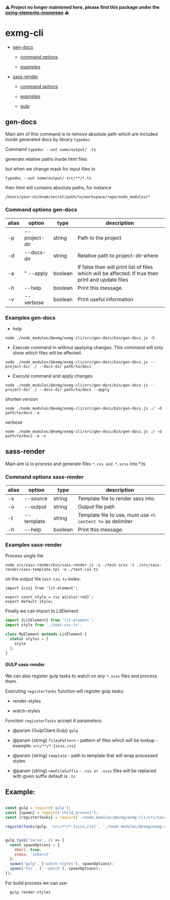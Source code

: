 #### ⚠️ Project no longer maintened here, please find this package under the [exmg-elements-monorepo](https://github.com/ExmgElements/exmg-elements-monorepo/tree/master/packages/exmg-cli) ⚠️ ####

# exmg-cli

* [gen-docs](#gen-docs)

  - [command options](#command-options-gen-docs)

  - [examples](#examples-gen-docs)

* [sass-render](#sass-render)

  - [command options](#command-options-sass-render)

  - [examples](#examples-sass-render)

  - [gulp](#gulp-sass-render)

## gen-docs
Main aim of this command is to remove absolute path which are included inside generated docs by library `typedoc`.

Command
`typedoc --out some/output/ .ts`

generate relative paths inside html files 

but when we change mask for input files to

`typedoc --out some/output/ src/**/*.ts`

then html will contains absolute paths, for instance

`/Users/your-nicknam/secret/path/to/workspace/repo/node_modules/*`

### Command options gen-docs
 
alias | option | type | description
------| ------ | ---- | ----------
  -p | --project-dir | string |   Path to the project
  -d | --docs-dir | string | Relative path to project-dir where
  -a |" --apply | boolean | If false then will print list of files which will be affected. If true then print and update files
  -h | --help | boolean | Print this message.
  -v | --verbose | boolean | Print useful information

### Examples gen-docs

* help

`node ./node_modules/@exmg/exmg-cli/src/gen-docs/bin/gen-docs.js -h`

* Execute command in without applying changes. This command will only show which
files will be affected.

`node ./node_modules/@exmg/exmg-cli/src/gen-docs/bin/gen-docs.js --project-dir ./ --docs-dir path/to/docs`

* Execute command and apply changes

`node ./node_modules/@exmg/exmg-cli/src/gen-docs/bin/gen-docs.js --project-dir ./ --docs-dir path/to/docs --apply`

shorten version

`node ./node_modules/@exmg/exmg-cli/src/gen-docs/bin/gen-docs.js ./ -d path/to/docs -a`

verbose

`node ./node_modules/@exmg/exmg-cli/src/gen-docs/bin/gen-docs.js ./ -d path/to/docs -a -v`


##
## sass-render


Main aim is to process and generate files `*.css and *.scss` into *.ts 

### Command options sass-render

alias | option | type | description
------| ------ | ---- | ----------
  -s | --source | string | Template file to render sass into.
  -o | --output | string | Output file path
  -t | --template | string | Template file to use, must use `<% content %>` as delimiter 
  -h | --help | boolean | Print this message.

### Examples sass-render

Process single file

`node src/sass-render/bin/sass-render.js -s ./test.scss -t ./src/sass-render/sass-template.tpl -o ./test-css.ts`

on the output file `test-css.ts` looks:

```text
import {css} from 'lit-element';

export const style = css`a{color:red}`;
export default style;
```

Finally we can import to LitElement

```typescript
import {LitElement} from 'lit-element';
import style from './test-css.ts';

class MyElement extends LitElement {
  static styles = [
    style
  ];
}
```

#### GULP sass-render
We can also register gulp tasks to watch on any `*.scss` files and process them.

Executing `registerTasks` function will register gulp tasks:

* render-styles

* watch-styles

Function `regiseterTasks` accept 4 parameters:

 * @param {GulpClient.Gulp} `gulp`
 
 * @param {string} `filesPattern` - pattern of files which will be lookup - example: `src/**/*.{scss,css}`
 
 * @param {string} `template` - path to template that will wrap processed styles
 
 * @param {string} `newFileSuffix` - `.css or .scss` files will be replaced with given suffix default is `.ts`

Example:
---

```javascript

const gulp = require('gulp');
const {spawn} = require('child_process');
const {registerTasks} = require('./node_modules/@exmg/exmg-cli/src/sass-render/gulp');

registerTasks(gulp, 'src/**/*.{scss,css}', './node_modules/@exmg/exmg-cli/src/sass-render/sass-template.tpl', '.ts');


gulp.task('serve', () => {
  const spawnOptions = {
    shell: true,
    stdio: 'inherit'
  };
  spawn('gulp', ['watch-styles'], spawnOptions);
  spawn('tsc', ['--watch'], spawnOptions);
});
```

For build process we can use:

```bash
  gulp render-styles
```
